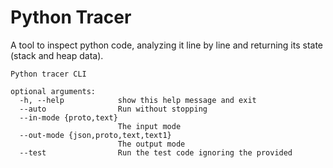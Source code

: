 # Python Tracer

A tool to inspect python code, analyzing it line by line and returning its state (stack and heap data).

```
Python tracer CLI

optional arguments:
  -h, --help            show this help message and exit
  --auto                Run without stopping
  --in-mode {proto,text}
                        The input mode
  --out-mode {json,proto,text,text1}
                        The output mode
  --test                Run the test code ignoring the provided
```

